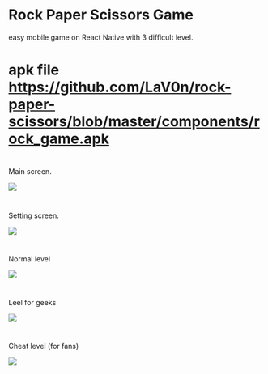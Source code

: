 # Rock Paper Scissors Game

easy mobile game on React Native with 3 difficult level.

# apk file https://github.com/LaV0n/rock-paper-scissors/blob/master/components/rock_game.apk

# 
Main screen. 

![](https://github.com/LaV0n/rock-paper-scissors/blob/master/assets/images/Screenshot_1671006300.png)
#
Setting screen.

![](https://github.com/LaV0n/rock-paper-scissors/blob/master/assets/images/Screenshot_1671006318.png)
#
Normal level

![](https://github.com/LaV0n/rock-paper-scissors/blob/master/assets/images/1.gif)
#
Leel for geeks

![](https://github.com/LaV0n/rock-paper-scissors/blob/master/assets/images/2.gif)
#
Cheat level (for fans)

![](https://github.com/LaV0n/rock-paper-scissors/blob/master/assets/images/3.gif)

